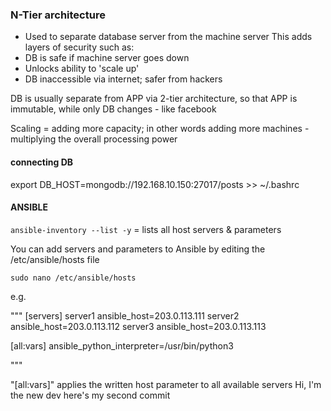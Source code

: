 ### N-Tier architecture

- Used to separate database server from the machine server
This adds layers of security such as:
- DB is safe if machine server goes down
- Unlocks ability to 'scale up'
- DB inaccessible via internet; safer from hackers

DB is usually separate from APP via 2-tier architecture, so that APP is immutable, while only DB changes - like facebook

Scaling = adding more capacity; in other words adding more machines - multiplying the overall processing power

#### connecting DB
export DB_HOST=mongodb://192.168.10.150:27017/posts >> ~/.bashrc

#### ANSIBLE

`ansible-inventory --list -y` = lists all host servers & parameters

You can add servers and parameters to Ansible by editing the
/etc/ansible/hosts file

`sudo nano /etc/ansible/hosts`

e.g.

"""
[servers]
server1 ansible_host=203.0.113.111
server2 ansible_host=203.0.113.112
server3 ansible_host=203.0.113.113

[all:vars]
ansible_python_interpreter=/usr/bin/python3

"""

"[all:vars]" applies the written host parameter to all available servers
Hi, I'm the new dev
here's my second commit
